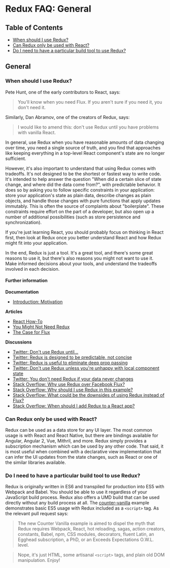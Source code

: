 # Redux FAQ: General

## Table of Contents

- [When should I use Redux?](#general-when-to-use) 
- [Can Redux only be used with React?](#general-only-react) 
- [Do I need to have a particular build tool to use Redux?](#general-build-tools) 


## General

<a id="general-when-to-use"></a>
### When should I use Redux? 

Pete Hunt, one of the early contributors to React, says:

> You'll know when you need Flux. If you aren't sure if you need it, you don't need it.

Similarly, Dan Abramov, one of the creators of Redux, says:

> I would like to amend this: don't use Redux until you have problems with vanilla React.

In general, use Redux when you have reasonable amounts of data changing over time, you need a single source of truth, and you find that approaches like keeping everything in a top-level React component's state are no longer sufficient.

However, it's also important to understand that using Redux comes with tradeoffs.  It's not designed to be the shortest or fastest way to write code.  It's intended to help answer the question "When did a certain slice of state change, and where did the data come from?", with predictable behavior.  It does so by asking you to follow specific constraints in your application: store your application's state as plain data, describe changes as plain objects, and handle those changes with pure functions that apply updates immutably.  This is often the source of complaints about "boilerplate".  These constraints require effort on the part of a developer, but also open up a number of additional possibilities (such as store persistence and synchronization).

If you're just learning React, you should probably focus on thinking in React first, then look at Redux once you better understand React and how Redux might fit into your application.

In the end, Redux is just a tool.  It's a great tool, and there's some great reasons to use it, but there's also reasons you might not want to use it.   Make informed decisions about your tools, and understand the tradeoffs involved in each decision.

#### Further information

**Documentation**
- [Introduction: Motivation](/docs/introduction/Motivation.md)

**Articles**

- [React How-To](https://github.com/petehunt/react-howto)
- [You Might Not Need Redux](https://medium.com/@dan_abramov/you-might-not-need-redux-be46360cf367)
- [The Case for Flux](https://medium.com/swlh/the-case-for-flux-379b7d1982c6)

**Discussions**

- [Twitter: Don't use Redux until...](https://twitter.com/dan_abramov/status/699241546248536064)
- [Twitter: Redux is designed to be predictable, not concise](https://twitter.com/dan_abramov/status/733742952657342464)
- [Twitter: Redux is useful to eliminate deep prop passing](https://twitter.com/dan_abramov/status/732912085840089088)
- [Twitter: Don't use Redux unless you're unhappy with local component state](https://twitter.com/dan_abramov/status/725089243836588032)
- [Twitter: You don't need Redux if your data never changes](https://twitter.com/dan_abramov/status/737036433215610880)
- [Stack Overflow: Why use Redux over Facebook Flux?](http://stackoverflow.com/questions/32461229/why-use-redux-over-facebook-flux)
- [Stack Overflow: Why should I use Redux in this example?](http://stackoverflow.com/questions/35675339/why-should-i-use-redux-in-this-example)
- [Stack Overflow: What could be the downsides of using Redux instead of Flux?](http://stackoverflow.com/questions/32021763/what-could-be-the-downsides-of-using-redux-instead-of-flux)
- [Stack Overflow: When should I add Redux to a React app?](http://stackoverflow.com/questions/36631761/when-should-i-add-redux-to-a-react-app)


<a id="general-only-react"></a>
### Can Redux only be used with React?

Redux can be used as a data store for any UI layer. The most common usage is with React and React Native, but there are bindings available for Angular, Angular 2, Vue, Mithril, and more. Redux simply provides a subscription mechanism which can be used by any other code. That said, it is most useful when combined with a declarative view implementation that can infer the UI updates from the state changes, such as React or one of the similar libraries available.


<a id="general-build-tools"></a>
### Do I need to have a particular build tool to use Redux?

Redux is originally written in ES6 and transpiled for production into ES5 with Webpack and Babel. You should be able to use it regardless of your JavaScript build process. Redux also offers a UMD build that can be used directly without any build process at all. The [counter-vanilla](https://github.com/reactjs/redux/tree/master/examples/counter-vanilla) example demonstrates basic ES5 usage with Redux included as a `<script>` tag. As the relevant pull request says:

> The new Counter Vanilla example is aimed to dispel the myth that Redux requires Webpack, React, hot reloading, sagas, action creators, constants, Babel, npm, CSS modules, decorators, fluent Latin, an Egghead subscription, a PhD, or an Exceeds Expectations O.W.L. level.

>Nope, it's just HTML, some artisanal `<script>` tags, and plain old DOM manipulation. Enjoy!
